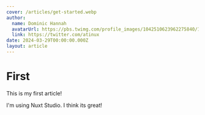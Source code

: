 ```yaml
---
cover: /articles/get-started.webp
author:
  name: Dominic Hannah
  avatarUrl: https://pbs.twimg.com/profile_images/1042510623962275840/1Iw_Mvud_400x400.jpg
  link: https://twitter.com/atinux
date: 2024-03-29T00:00:00.000Z
layout: article
---
```


# First

This is my first article!

I'm using Nuxt Studio. I think its great!
